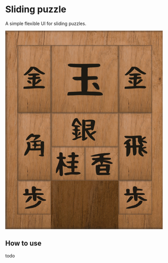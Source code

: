 # Sliding puzzle

A simple flexible UI for sliding puzzles.

![Hakoiri musume](/assets/preview.png)

## How to use

todo
